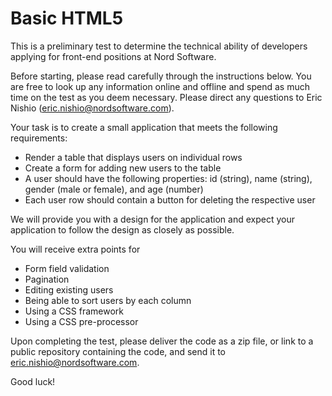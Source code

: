 # Basic HTML5

This is a preliminary test to determine the technical ability of developers applying for front-end positions at Nord Software.

Before starting, please read carefully through the instructions below. You are free to look up any information online and offline and spend as much time on the test as you deem necessary. Please direct any questions to Eric Nishio (eric.nishio@nordsoftware.com).

Your task is to create a small application that meets the following requirements:

- Render a table that displays users on individual rows
- Create a form for adding new users to the table
- A user should have the following properties: id (string), name (string), gender (male or female), and age (number)
- Each user row should contain a button for deleting the respective user

We will provide you with a design for the application and expect your application to follow the design as closely as possible.

You will receive extra points for

- Form field validation
- Pagination
- Editing existing users
- Being able to sort users by each column
- Using a CSS framework
- Using a CSS pre-processor

Upon completing the test, please deliver the code as a zip file, or link to a public repository containing the code, and send it to eric.nishio@nordsoftware.com.

Good luck!
